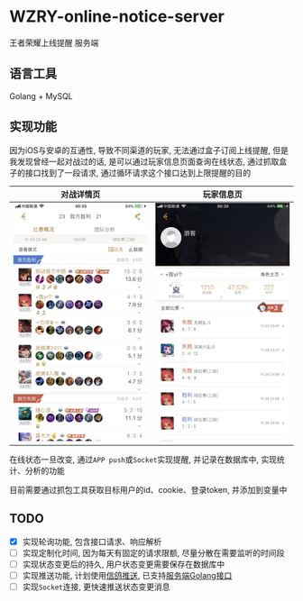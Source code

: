 # WZRY-online-notice-server
王者荣耀上线提醒 服务端

## 语言工具
Golang + MySQL

## 实现功能

因为iOS与安卓的互通性, 导致不同渠道的玩家, 无法通过盒子订阅上线提醒, 但是我发现曾经一起对战过的话, 是可以通过玩家信息页面查询在线状态, 通过抓取盒子的接口找到了一段请求, 通过循环请求这个接口达到上限提醒的目的

对战详情页 | 玩家信息页
 -------------|-------------
![对战详情页](resources/1.jpg) | ![玩家信息页](resources/2.jpg)

在线状态一旦改变, 通过`APP push`或`Socket`实现提醒, 并记录在数据库中, 实现统计、分析的功能

目前需要通过抓包工具获取目标用户的id、cookie、登录token, 并添加到变量中

## TODO
- [x] 实现轮询功能, 包含接口请求、响应解析
- [ ] 实现定制化时间, 因为每天有固定的请求限额, 尽量分散在需要监听的时间段
- [ ] 实现状态变更后的持久, 用户状态变更需要保存在数据库中
- [ ] 实现推送功能, 计划使用[信鸽推送](https://xg.qq.com/), 已支持[服务端Golang接口](https://github.com/xingePush/xinge-api-Golang)
- [ ] 实现`Socket`连接, 更快速推送状态变更消息